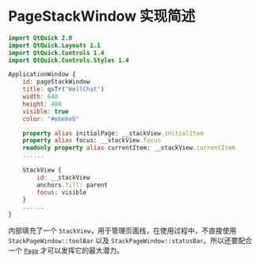 # PageStackWindow 实现简述

```qml
import QtQuick 2.0
import QtQuick.Layouts 1.1
import QtQuick.Controls 1.4
import QtQuick.Controls.Styles 1.4

ApplicationWindow {
    id: pageStackWindow
    title: qsTr("WellChat")
    width: 640
    height: 480
    visible: true
    color: "#ebebeb"

    property alias initialPage: __stackView.initialItem
    property alias focus: __stackView.focus
    readonly property alias currentItem: __stackView.currentItem
    ......
    
    StackView {
        id: __stackView
        anchors.fill: parent
        focus: visible
    }
    ......
}
```

内部填充了一个 `StackView`，用于管理页面栈，在使用过程中，不直接使用 `StackPageWindow::toolBar` 以及 `StackPageWindow::statusBar`。所以还要配合一个 [`Page`](page.md) 才可以发挥它的最大潜力。
